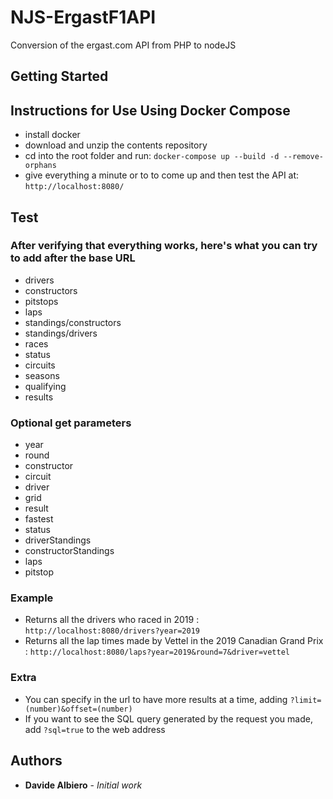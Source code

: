 # NJS-ErgastF1API
Conversion of the ergast.com API from PHP to nodeJS

## Getting Started
## Instructions for Use Using Docker Compose

- install docker
- download and unzip the contents repository 
- cd into the root folder and run: `docker-compose up --build -d --remove-orphans`
- give everything a minute or to to come up and then test the API at: `http://localhost:8080/`

## Test

### After verifying that everything works, here's what you can try to add after the base URL
- drivers
- constructors
- pitstops
- laps
- standings/constructors
- standings/drivers
- races
- status
- circuits
- seasons
- qualifying
- results

### Optional get parameters
- year
- round
- constructor
- circuit
- driver
- grid
- result
- fastest
- status
- driverStandings
- constructorStandings
- laps
- pitstop

### Example
- Returns all the drivers who raced in 2019 : `http://localhost:8080/drivers?year=2019`
- Returns all the lap times made by Vettel in the 2019 Canadian Grand Prix : `http://localhost:8080/laps?year=2019&round=7&driver=vettel`
### Extra
- You can specify in the url to have more results at a time, adding `?limit=(number)&offset=(number)`
- If you want to see the SQL query generated by the request you made, add `?sql=true` to the web address
## Authors

* **Davide Albiero** - *Initial work*
